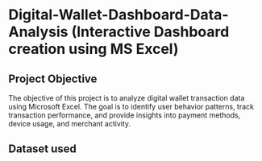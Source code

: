 # Digital-Wallet-Dashboard-Data-Analysis (Interactive Dashboard creation using MS Excel)
## Project Objective
The objective of this project is to analyze digital wallet transaction data using Microsoft Excel. The goal is to identify user behavior patterns, track transaction performance, and provide insights into payment methods, device usage, and merchant activity.
## Dataset used
